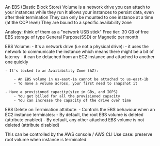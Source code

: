 An EBS (Elastic Block Store) Volume is a network drive you can attach to your instances while they run
It allows your instances to persist data, even after their termination
They can only be mounted to one instance at a time (at the CCP level)
They are bound to a specific availability zone

Analogy: think of them as a "network USB stick"
Free tier: 30 GB of free EBS storage of type General Purpose(SSD) or Magnetic per month

EBS Volume:
    - It's a network drive (i.e not a physical drive):
        - it uses the network to communicate the instance which means   there might be a bit of latency
        - it can be detached from an EC2 instance and attached to another one quickly
    
    - It's locked to an Availability Zone (AZ):
        
        - An EBS volume in us-east-1a cannot be attached to us-east-1b
        - To move a volume across, your first need to snapshot it
    
    - Have a provisioned capacity(size in GBs, and IOPS)
        - You get billed for all the provisioned capacity
        - You can increase the capacity of the drive over time

EBS Delete on Termination attribute:
    - Controls the EBS behaviour when an EC2 instance terminates:
        - By default, the root EBS volume is deleted (attribute enabled)
        - By default, any other attached EBS volume is not deleted (attribute disabled)

This can be controlled by the AWS console / AWS CLI
Use case: preserve root volume when instance is terminated
